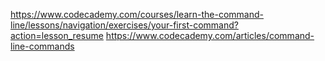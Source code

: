 https://www.codecademy.com/courses/learn-the-command-line/lessons/navigation/exercises/your-first-command?action=lesson_resume
https://www.codecademy.com/articles/command-line-commands
